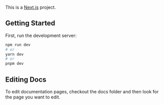 This is a [Next.js](https://nextjs.org/) project.

## Getting Started

First, run the development server:

```bash
npm run dev
# or
yarn dev
# or
pnpm dev
```

## Editing Docs

To edit documentation pages, checkout the docs folder and then look for the page you want to edit.

